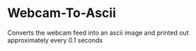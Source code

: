 # Webcam-To-Ascii
Converts the webcam feed into an ascii image and printed out approximately every 0.1 seconds 
